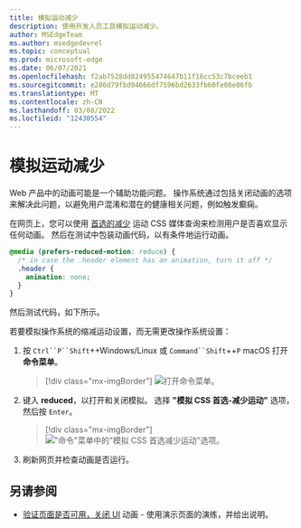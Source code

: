 ```yaml
---
title: 模拟运动减少
description: 使用开发人员工具模拟运动减少。
author: MSEdgeTeam
ms.author: msedgedevrel
ms.topic: conceptual
ms.prod: microsoft-edge
ms.date: 06/07/2021
ms.openlocfilehash: f2ab7528dd824955474647b11f16cc53c7bceeb1
ms.sourcegitcommit: e286d79fbd94666df7596bd2633fb60fe08e86fb
ms.translationtype: MT
ms.contentlocale: zh-CN
ms.lasthandoff: 03/08/2022
ms.locfileid: "12430554"
---
```

# <a name="simulate-reduced-motion"></a>模拟运动减少

Web 产品中的动画可能是一个辅助功能问题。  操作系统通过包括关闭动画的选项来解决此问题，以避免用户混淆和潜在的健康相关问题，例如触发癫痫。

在网页上，您可以使用 [首选的减少](https://developer.mozilla.org/docs/Web/CSS/@media/prefers-reduced-motion) 运动 CSS 媒体查询来检测用户是否喜欢显示任何动画。  然后在测试中包装动画代码，以有条件地运行动画。

```css
@media (prefers-reduced-motion: reduce) {
  /* in case the .header element has an animation, turn it off */
  .header {
    animation: none;
  }
}
```

然后测试代码，如下所示。

若要模拟操作系统的缩减运动设置，而无需更改操作系统设置：

1. 按 `Ctrl``P``Shift`++Windows/Linux 或 `Command``Shift`++`P` macOS 打开**命令菜单**。
    
    > [!div class="mx-imgBorder"]
    > ![打开命令菜单。](../media/reduced-motion-open-command-menu.png)

1. 键入 **reduced**，以打开和关闭模拟。  选择 **"模拟 CSS 首选-减少运动"** 选项，然后按 `Enter`。

    > [!div class="mx-imgBorder"]
    > !["命令"菜单中的"模拟 CSS 首选减少运动"选项。](../media/reduced-motion-command-menu-entry.png)

1. 刷新网页并检查动画是否运行。


<!-- ====================================================================== -->
## <a name="see-also"></a>另请参阅

*  [验证页面是否可用，关闭 UI](test-reduced-ui-motion.md) 动画 - 使用演示页面的演练，并给出说明。
